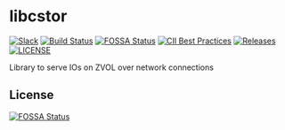 # libcstor
[![Slack](https://img.shields.io/badge/chat!!!-slack-ff1493.svg?style=flat-square)](https://kubernetes.slack.com/messages/openebs)
[![Build Status](https://travis-ci.org/openebs/libcstor.svg?branch=master)](https://travis-ci.org/openebs/libcstor)
[![FOSSA Status](https://app.fossa.io/api/projects/git%2Bgithub.com%2Fopenebs%2Flibcstor.svg?type=shield)](https://app.fossa.io/projects/git%2Bgithub.com%2Fopenebs%2Flibcstor?ref=badge_shield)
[![CII Best Practices](https://bestpractices.coreinfrastructure.org/projects/2765/badge)](https://bestpractices.coreinfrastructure.org/projects/2765)
[![Releases](https://img.shields.io/github/v/release/openebs/libcstor.svg?include_prereleases&style=flat-square)](https://github.com/openebs/libcstor/releases)
[![LICENSE](https://img.shields.io/github/license/openebs/libcstor.svg?style=flat-square)](https://github.com/openebs/libcstor/blob/master/LICENSE)

Library to serve IOs on ZVOL over network connections


## License
[![FOSSA Status](https://app.fossa.io/api/projects/git%2Bgithub.com%2Fopenebs%2Flibcstor.svg?type=large)](https://app.fossa.io/projects/git%2Bgithub.com%2Fopenebs%2Flibcstor?ref=badge_large)
